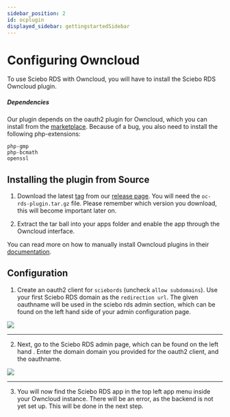 ```yaml
---
sidebar_position: 2
id: ocplugin
displayed_sidebar: gettingstartedSidebar
---
```


# Configuring Owncloud


To use Sciebo RDS with Owncloud, you will have to install the Sciebo RDS Owncloud plugin.

##### Dependencies

Our plugin depends on the oauth2 plugin for Owncloud, which you can install from the [marketplace](https://marketplace.owncloud.com/apps/oauth2). Because of a bug, you also need to install the following php-extensions:

    php-gmp
    php-bcmath
    openssl

## Installing the plugin from Source
1. Download the latest [tag](https://zivgitlab.uni-muenster.de/sciebo-rds/sciebo-rds/-/tags) from our [release page](https://zivgitlab.uni-muenster.de/sciebo-rds/sciebo-rds/-/releases/).
You will need the `oc-rds-plugin.tar.gz` file. Please remember which version you download, this will become important later on.

2. Extract the tar ball into your apps folder and enable the app through the Owncloud interface.

You can read more on how to manually install Owncloud plugins in their [documentation](https://doc.owncloud.com/server/next/admin_manual/installation/apps_management_installation.html#installing-apps-manually).

## Configuration

1. Create an oauth2 client for `sciebords` (uncheck `allow subdomains`). Use your first Sciebo RDS domain as the `redirection url`. The given oauthname will be used in the sciebo rds admin section, which can be found on the left hand side of your admin configuration page. 

![](/docs/oc-plugin-view-admin-oauth.png)

---
2. Next, go to the Sciebo RDS admin page, which can be found on the left hand . Enter the domain domain you provided for the oauth2 client, and the oauthname.

![](/docs/oc-plugin-view-admin.png)

---
3. You will now find the Sciebo RDS app in the top left app menu inside your Owncloud instance. There will be an error, as the backend is not yet set up. This will be done in the next step.